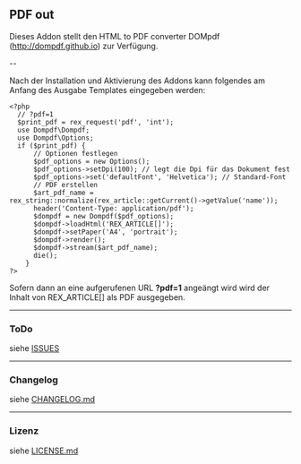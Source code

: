 ## PDF out

Dieses Addon stellt den HTML to PDF converter DOMpdf (http://dompdf.github.io) zur Verfügung.

--

Nach der Installation und Aktivierung des Addons kann folgendes am Anfang des
Ausgabe Templates eingegeben werden:

	<?php
	  // ?pdf=1
	  $print_pdf = rex_request('pdf', 'int');
	  use Dompdf\Dompdf;
	  use Dompdf\Options;	
	  if ($print_pdf) {
		  // Optionen festlegen
		  $pdf_options = new Options(); 
		  $pdf_options->setDpi(100); // legt die Dpi für das Dokument fest
		  $pdf_options->set('defaultFont', 'Helvetica'); // Standard-Font
		  // PDF erstellen
		  $art_pdf_name =  rex_string::normalize(rex_article::getCurrent()->getValue('name'));
		  header('Content-Type: application/pdf');
		  $dompdf = new Dompdf($pdf_options);
		  $dompdf->loadHtml('REX_ARTICLE[]');
		  $dompdf->setPaper('A4', 'portrait');
		  $dompdf->render();
		  $dompdf->stream($art_pdf_name);
		  die();
		}
	?>

Sofern dann an eine aufgerufenen URL **?pdf=1** angeängt wird wird der Inhalt von REX_ARTICLE[] als PDF ausgegeben.


___
### ToDo

siehe [ISSUES](https://github.com/FriendsOfREDAXO/pdfout/issues/)

___
### Changelog

siehe [CHANGELOG.md](CHANGELOG.md)

___
### Lizenz

siehe [LICENSE.md](LICENSE.md)
